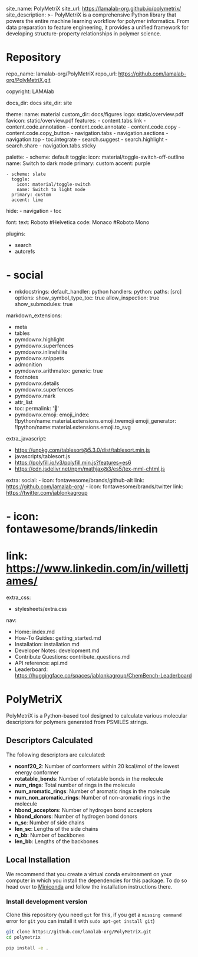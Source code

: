 site_name: PolyMetriX
site_url: https://lamalab-org.github.io/polymetrix/
site_description: >-
  PolyMetriX is a comprehensive Python library that powers the entire machine learning workflow for polymer informatics. From data preparation to feature engineering, it provides a unified framework for developing structure-property relationships in polymer science.

# Repository
repo_name: lamalab-org/PolyMetriX
repo_url: https://github.com/lamalab-org/PolyMetriX.git

copyright: LAMAlab

docs_dir: docs
site_dir: site

theme:
  name: material
  custom_dir: docs/figures
  logo: static/overview.pdf
  favicon: static/overview.pdf
  features:
    - content.tabs.link
    - content.code.annotation
    - content.code.annotate
    - content.code.copy
    - content.code.copy_button
    - navigation.tabs
    - navigation.sections
    - navigation.top
    - toc.integrate
    - search.suggest
    - search.highlight
    - search.share
    - navigation.tabs.sticky

  palette:
    - scheme: default
      toggle:
        icon: material/toggle-switch-off-outline
        name: Switch to dark mode
      primary: custom
      accent: purple

    - scheme: slate
      toggle:
        icon: material/toggle-switch
        name: Switch to light mode
      primary: custom
      accent: lime

  hide:
    - navigation
    - toc

  font:
    text: Roboto #Helvetica
    code: Monaco #Roboto Mono

plugins:
  - search
  - autorefs
  # - social
  - mkdocstrings:
      default_handler: python
      handlers:
        python:
          paths: [src]
          options:
            show_symbol_type_toc: true
            allow_inspection: true
            show_submodules: true

markdown_extensions:
  - meta
  - tables
  - pymdownx.highlight
  - pymdownx.superfences
  - pymdownx.inlinehilite
  - pymdownx.snippets
  - admonition
  - pymdownx.arithmatex:
      generic: true
  - footnotes
  - pymdownx.details
  - pymdownx.superfences
  - pymdownx.mark
  - attr_list
  - toc:
      permalink: '🔗'
  - pymdownx.emoji:
      emoji_index: !!python/name:material.extensions.emoji.twemoji
      emoji_generator: !!python/name:material.extensions.emoji.to_svg

extra_javascript:
  - https://unpkg.com/tablesort@5.3.0/dist/tablesort.min.js
  - javascripts/tablesort.js
  - https://polyfill.io/v3/polyfill.min.js?features=es6
  - https://cdn.jsdelivr.net/npm/mathjax@3/es5/tex-mml-chtml.js

extra:
  social:
    - icon: fontawesome/brands/github-alt
      link: https://github.com/lamalab-org/
    - icon: fontawesome/brands/twitter
      link: https://twitter.com/jablonkagroup
#     - icon: fontawesome/brands/linkedin
#       link: https://www.linkedin.com/in/willettjames/

extra_css:
  - stylesheets/extra.css

nav:
  - Home: index.md
  - How-To Guides: getting_started.md
  - Installation: installation.md
  - Developer Notes: development.md
  - Contribute Questions: contribute_questions.md
  - API reference: api.md
  - Leaderboard: https://huggingface.co/spaces/jablonkagroup/ChemBench-Leaderboard





















# PolyMetriX

PolyMetriX is a Python-based tool designed to calculate various molecular descriptors for polymers generated from PSMILES strings.
## Descriptors Calculated

The following descriptors are calculated:

- **nconf20_2**: Number of conformers within 20 kcal/mol of the lowest energy conformer
- **rotatable_bonds**: Number of rotatable bonds in the molecule
- **num_rings**: Total number of rings in the molecule
- **num_aromatic_rings**: Number of aromatic rings in the molecule
- **num_non_aromatic_rings**: Number of non-aromatic rings in the molecule
- **hbond_acceptors**: Number of hydrogen bond acceptors
- **hbond_donors**: Number of hydrogen bond donors
- **n_sc**: Number of side chains
- **len_sc**: Lengths of the side chains
- **n_bb**: Number of backbones
- **len_bb**: Lengths of the backbones


## Local Installation

We recommend that you create a virtual conda environment on your computer in which you install the dependencies for this package. To do so head over to [Miniconda](https://docs.conda.io/en/latest/miniconda.html) and follow the installation instructions there.


<!-- ### Install latest release

```bash
pip install mattext
``` -->

### Install development version

Clone this repository (you need `git` for this, if you get a `missing command` error for `git` you can install it with `sudo apt-get install git`)

```bash
git clone https://github.com/lamalab-org/PolyMetriX.git
cd polymetrix
```

```bash
pip install -e .
```
